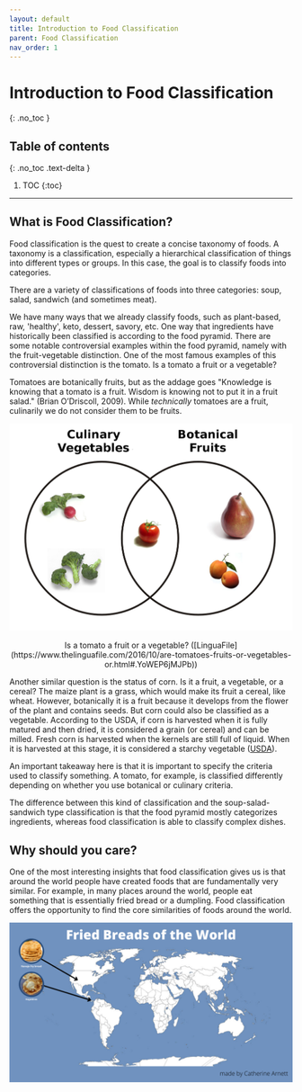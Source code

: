 ```yaml
---
layout: default
title: Introduction to Food Classification
parent: Food Classification
nav_order: 1
---
```


# Introduction to Food Classification
{: .no_toc }

## Table of contents
{: .no_toc .text-delta }

1. TOC
{:toc}

---

## What is Food Classification?

Food classification is the quest to create a concise taxonomy of foods. A taxonomy is a classification, especially a hierarchical classification of things into different types or groups. In this case, the goal is to classify foods into categories. 

There are a variety of classifications of foods into three categories: soup, salad, sandwich (and sometimes meat). 

We have many ways that we already classify foods, such as plant-based, raw, 'healthy', keto, dessert, savory, etc. One way that ingredients have historically been classified is according to the food pyramid. There are some notable controversial examples within the food pyramid, namely with the fruit-vegetable distinction. One of the most famous examples of this controversial distinction is the tomato. Is a tomato a fruit or a vegetable?

Tomatoes are botanically fruits, but as the addage goes "Knowledge is knowing that a tomato is a fruit. Wisdom is knowing not to put it in a fruit salad." (Brian O’Driscoll, 2009). While *technically* tomatoes are a fruit, culinarily we do not consider them to be fruits. 

<p align="center">
<img src="/assets/images/Botanical_Fruit_and_Culinary_Vegetables.png" width="600">
</p>

<p align="center">
Is a tomato a fruit or a vegetable? ([LinguaFile](https://www.thelinguafile.com/2016/10/are-tomatoes-fruits-or-vegetables-or.html#.YoWEP6jMJPb))
</p>

Another similar question is the status of corn. Is it a fruit, a vegetable, or a cereal? The maize plant is a grass, which would make its fruit a cereal, like wheat. However, botanically it is a fruit because it develops from the flower of the plant and contains seeds. But corn could also be classified as a vegetable. According to the USDA, if corn is harvested when it is fully matured and then dried, it is considered a grain (or cereal) and can be milled. Fresh corn is harvested when the kernels are still full of liquid. When it is harvested at this stage, it is considered a starchy vegetable ([USDA](https://ask.usda.gov/s/article/Is-corn-a-grain-or-a-vegetable)).

An important takeaway here is that it is important to specify the criteria used to classify something. A tomato, for example, is classified differently depending on whether you use botanical or culinary criteria. 

The difference between this kind of classification and the soup-salad-sandwich type classification is that the food pyramid mostly categorizes ingredients, whereas food classification is able to classify complex dishes. 

## Why should you care?

One of the most interesting insights that food classification gives us is that around the world people have created foods that are fundamentally very similar. For example, in many places around the world, people eat something that is essentially fried bread or a dumpling. Food classification offers the opportunity to find the core similarities of foods around the world. 

<p align="center">
<img src="/assets/images/fried_breads_test.png" width="700">
</p>

